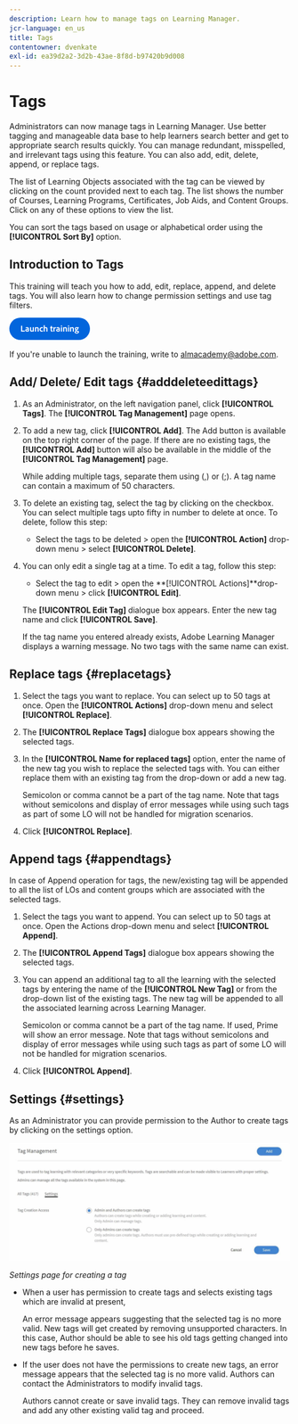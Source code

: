 ```yaml
---
description: Learn how to manage tags on Learning Manager.
jcr-language: en_us
title: Tags
contentowner: dvenkate
exl-id: ea39d2a2-3d2b-43ae-8f8d-b97420b9d008
---
```

# Tags

Administrators can now manage tags in Learning Manager. Use better tagging and manageable data base to help learners search better and get to appropriate search results quickly. You can manage redundant, misspelled, and irrelevant tags using this feature. You can also add, edit, delete, append, or replace tags.

The list of Learning Objects associated with the tag can be viewed by clicking on the count provided next to each tag. The list shows the number of Courses, Learning Programs, Certificates, Job Aids, and Content Groups. Click on any of these options to view the list.

You can sort the tags based on usage or alphabetical order using the **[!UICONTROL Sort By]** option.

## Introduction to Tags

This training will teach you how to add, edit, replace, append, and delete tags. You will also learn how to change permission settings and use tag filters. 

[![button](assets/launch-training-button.png)](https://content.adobelearningmanageracademy.com/app/learner?accountId=98632#/course/8318920)

If you're unable to launch the training, write to <almacademy@adobe.com>.

## Add/ Delete/ Edit tags {#adddeleteedittags}

1. As an Administrator, on the left navigation panel, click **[!UICONTROL Tags]**. The **[!UICONTROL Tag Management]** page opens.
1. To add a new tag, click **[!UICONTROL Add]**. The Add button is available on the top right corner of the page. If there are no existing tags, the **[!UICONTROL Add]** button will also be available in the middle of the **[!UICONTROL Tag Management]** page.

   While adding multiple tags, separate them using (,) or (;). A tag name can contain a maximum of 50 characters. 

1. To delete an existing tag, select the tag by clicking on the checkbox. You can select multiple tags upto fifty in number to delete at once. To delete, follow this step:

   * Select the tags to be deleted > open the **[!UICONTROL Action]** drop-down menu > select **[!UICONTROL Delete]**.

1. You can only edit a single tag at a time. To edit a tag, follow this step:

   * Select the tag to edit > open the **[!UICONTROL Actions]**drop-down menu > click **[!UICONTROL Edit]**.

   The **[!UICONTROL Edit Tag]** dialogue box appears. Enter the new tag name and click **[!UICONTROL Save]**.

   If the tag name you entered already exists, Adobe Learning Manager displays a warning message. No two tags with the same name can exist.

## Replace tags {#replacetags}

1. Select the tags you want to replace. You can select up to 50 tags at once. Open the **[!UICONTROL Actions]** drop-down menu and select **[!UICONTROL Replace]**.
1. The **[!UICONTROL Replace Tags]** dialogue box appears showing the selected tags.  

1. In the **[!UICONTROL Name for replaced tags]** option, enter the name of the new tag you wish to replace the selected tags with. You can either replace them with an existing tag from the drop-down or add a new tag.

   Semicolon or comma cannot be a part of the tag name.  Note that tags without semicolons and display of error messages while using such tags as part of some LO will not be handled for migration scenarios.

1. Click **[!UICONTROL Replace]**.

## Append tags {#appendtags}

In case of Append operation for tags, the new/existing tag will be appended to all the list of LOs and content groups which are associated with the selected tags.

1. Select the tags you want to append. You can select up to 50 tags at once. Open the Actions drop-down menu and select **[!UICONTROL Append]**.
1. The  **[!UICONTROL Append Tags]** dialogue box appears showing the selected tags.
1. You can append an additional tag to all the learning with the selected tags by entering the name of the **[!UICONTROL New Tag]** or from the drop-down list of the existing tags. The new tag will be appended to all the associated learning across Learning Manager.

   Semicolon or comma cannot be a part of the tag name. If used, Prime will show an error message. Note that tags without semicolons and display of error messages while using such tags as part of some LO will not be handled for migration scenarios.

1. Click **[!UICONTROL Append]**.

## Settings {#settings}

As an Administrator you can provide permission to the Author to create tags by clicking on the settings option.

![](assets/unknown-1.jpeg)

*Settings page for creating a tag*

* When a user has permission to create tags and selects existing tags which are invalid at present,  

  An error message appears suggesting that the selected tag is no more valid. New tags will get created by removing unsupported characters. In this case, Author should be able to see his old tags getting changed into new tags before he saves.

* If the user does not have the permissions to create new tags, an error message appears that the selected tag is no more valid. Authors can contact the Administrators to modify invalid tags.  

  Authors cannot create or save invalid tags. They can remove invalid tags and add any other existing valid tag and proceed.
